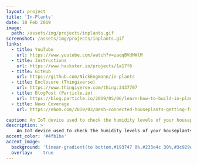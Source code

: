 ```yaml
---
layout: project
title: 'In-Plants'
date: 18 Feb 2019
image:  
  path: /assets/img/projects/inplants.gif
screenshot: /assets/img/projects/inplants.gif
links:
  - title: YouTube
    url: https://www.youtube.com/watch?v=zaqqBVdNWlM
  - title: Instructions
    url: https://www.hackster.io/projects/1a17f6
  - title: GitHub
    url: https://github.com/NickEngmann/in-plants
  - title: Enclosure (Thingiverse)
    url: https://www.thingiverse.com/thing:3437707
  - title: BlogPost (Particle.io)
    url: https://blog.particle.io/2019/05/06/learn-how-to-build-in-plants-a-mesh-connected-soil-monitoring-system/
  - title: News Coverage
    url: https://ebom.com/2019/03/mesh-connected-houseplants-getting-fresh-air/

caption: An IoT device used to check the humidity levels of your houseplants.
description: >
    An IoT device used to check the humidity levels of your houseplants. Low powered, rechargeable, and powered by Particle's Mesh devices
accent_color: '#4fb1ba'
accent_image:
  background: 'linear-gradient(to bottom,#193747 0%,#233e4c 30%,#3c929e 50%,#d5d5d4 70%,#cdccc8 100%)'
  overlay:    true
---
```

